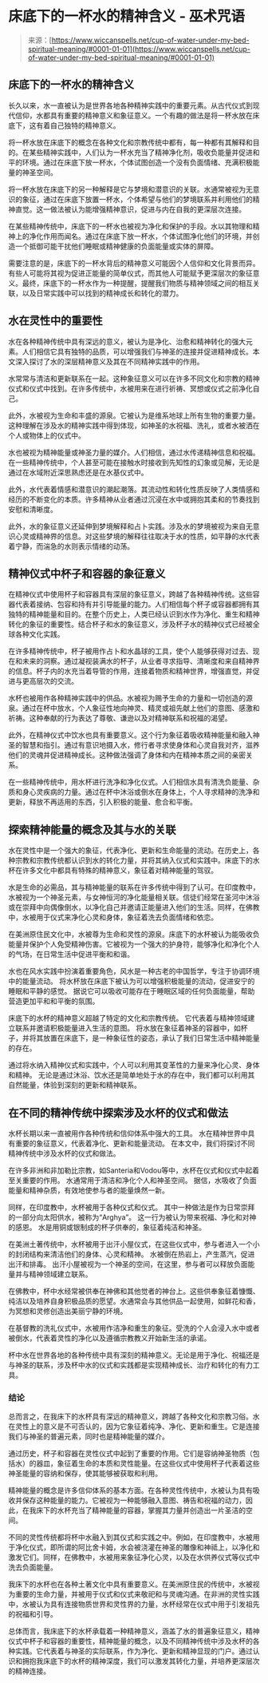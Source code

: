 <!--yml

分类：未分类

日期：2024-06-12 20:06:50

-->

# 床底下的一杯水的精神含义 - 巫术咒语

> 来源：[https://www.wiccanspells.net/cup-of-water-under-my-bed-spiritual-meaning/#0001-01-01](https://www.wiccanspells.net/cup-of-water-under-my-bed-spiritual-meaning/#0001-01-01)

## 床底下的一杯水的精神含义

长久以来，水一直被认为是世界各地各种精神实践中的重要元素。从古代仪式到现代信仰，水都具有重要的精神意义和象征意义。一个有趣的做法是将一杯水放在床底下，这有着自己独特的精神意义。

将一杯水放在床底下的概念在各种文化和宗教传统中都有，每一种都有其解释和目的。在某些精神实践中，人们认为一杯水充当了精神净化剂，吸收负能量并促进和平的环境。通过在床底下放一杯水，个体试图创造一个没有负面情绪、充满积极能量的神圣空间。

将一杯水放在床底下的另一种解释是它与梦境和潜意识的关联。水通常被视为无意识的象征，通过在床底下放置一杯水，个体希望与他们的梦境联系并利用他们的精神直觉。这一做法被认为能增强精神意识，促进与内在自我的更深层次连接。

在某些精神传统中，床底下的一杯水也被视为净化和保护的手段。水以其物理和精神上的净化作用而闻名。通过在床底下放一杯水，个体试图净化他们的环境，并创造一个抵御可能干扰他们睡眠或精神健康的负面能量或实体的屏障。

需要注意的是，床底下的一杯水背后的精神意义可能因个人信仰和文化背景而异。有些人可能将其视为促进正能量的简单仪式，而其他人可能赋予更深层次的象征意义。最终，床底下的一杯水作为一种提醒，提醒我们物质与精神领域之间的相互关联，以及日常实践中可以找到的精神成长和转化的潜力。

## 水在灵性中的重要性

水在各种精神传统中具有深远的意义，被认为是净化、治愈和精神转化的强大元素。人们相信它具有独特的品质，可以增强我们与神圣的连接并促进精神成长。本文深入探讨了水的深层精神意义及其在不同精神实践中的作用。

水常常与清洁和更新联系在一起。这种象征意义可以在许多不同文化和宗教的精神仪式和仪式中找到。在许多传统中，水被用来在进行祈祷、冥想或仪式之前净化自己。

此外，水被视为生命和丰盛的源泉。它被认为是维系地球上所有生物的重要力量。这种理解在涉及水的精神实践中得到体现，如神圣的水祝福、洗礼，或者水被洒在个人或物体上的仪式中。

水也被视为精神能量或神圣力量的媒介。人们相信，通过水传递精神信息和祝福。在一些精神传统中，个人甚至可能在接触水时接收到先知性的幻象或见解，无论是通过在水域附近深思熟虑还是在水基仪式中。

此外，水代表着情感和潜意识的潮起潮落。其流动性和转化性质反映了人类情感和经历的不断变化的本质。许多精神从业者通过沉浸在水中或拥抱其柔和的节奏找到安慰和清晰度。

此外，水的象征意义还延伸到梦境解释和占卜实践。涉及水的梦境被视为来自无意识心灵或精神界的信息。对这些梦境的解释往往取决于水的性质，如平静的水代表着宁静，而湍急的水则表示情绪的动荡。

## 精神仪式中杯子和容器的象征意义

在精神仪式中使用杯子和容器具有深层的象征意义，跨越了各种精神传统。这些容器代表着接纳、包容和持有并引导能量的能力。人们相信每个杯子或容器都拥有其独特的精神能量和目的。在整个历史上，人类已经认识到水作为净化、重生和精神转化的象征的重要性。结合杯子和水的象征意义，涉及杯子水的精神仪式已经被全球各种文化实践。

在许多精神传统中，杯子被用作占卜和水晶球的工具，使个人能够获得对过去、现在和未来的洞察。通过凝视装满水的杯子，从业者寻求指导、清晰度和来自精神界的信息。杯子内的水充当着导管的作用，连接着物质和精神世界，增强直觉，并促进与更高层次的交流。

水杯也被用作各种精神实践中的供品。水被视为赐予生命的力量和一切创造的源泉。通过在杯中放水，个人象征性地向神灵、精灵或祖先献上他们的意图、感激和祈祷。这种奉献的行为表达了尊敬、谦逊以及对精神联系和祝福的渴望。

此外，在精神仪式中饮水也具有重要意义。这个行为象征着吸收精神能量和融入神圣的智慧和指引。通过有意识地摄入水，修行者寻求使身体和心灵自我对齐，滋养他们的灵魂并促进精神成长。这种做法强调了身体和内在精神本质之间的亲密关系。

在一些精神传统中，用水杯进行洗净和净化仪式。人们相信水具有清洗负能量、杂质和身心灵疾病的力量。通过在杯中沐浴或倒水在身体上，个人寻求精神的洗净和更新，释放不再适用的东西，引入积极的能量、愈合和平衡。

## 探索精神能量的概念及其与水的关联

水在灵性中是一个强大的象征，代表净化、更新和生命能量的流动。在历史上，各种宗教和宗教传统都认识到水的转化力量，并将其纳入仪式和实践中。床底下的水杯在许多文化中都具有特殊的精神意义，象征着对精神能量的驾驭。

水是生命的必需品，其与精神能量的联系在许多传统中得到了认可。在印度教中，水被视为一个神圣元素，与女神恒河的净化能量相关联。信徒们经常在圣河中沐浴或在崇拜中向偶像倒水，以净化自己并邀请正能量进入他们的生活。同样，在佛教中，水被用于仪式来净化心灵和身体，象征着洗去负面情绪和依恋。

在美洲原住民文化中，水被尊为生命和灵性的源泉。床底下的水杯被认为能吸收负能量并保护个人免受精神伤害。它被视为一个强大的护身符，能够净化和净化个人的气场，在日常生活中促进平衡和和谐。

水也在风水实践中扮演着重要角色，风水是一种古老的中国哲学，专注于协调环境中的能量流动。 将水杯放在床底下被认为可以增强积极能量的流动，促进安宁的睡眠和平静的感觉。 据说它可以吸收可能存在于睡眠区域的任何负面能量，帮助营造更加平和和平衡的氛围。

床底下的水杯的精神意义超越了特定的文化和宗教传统。 它代表着与精神领域建立联系并邀请积极能量进入生活的意图。 将水放在象征着神圣的容器中，如杯子，并将其放置在床底下，是一种象征性的姿态，承认了我们日常生活中精神能量的存在。

通过将水纳入精神仪式和实践中，个人可以利用其变革性的力量来净化心灵、身体和精神。 无论是通过沐浴、饮水还是简单地处于水的存在中，我们都可以利用其自然能量，体验到深刻的更新和精神联系。

## 在不同的精神传统中探索涉及水杯的仪式和做法

水杯长期以来一直被用作各种传统和信仰体系中强大的工具。 水在精神世界中具有重要的象征意义，代表着净化、更新和能量流动。 在本文中，我们将探讨不同精神传统中涉及水杯的仪式和做法。

在许多非洲和非加勒比宗教，如Santeria和Vodou等中，水杯在仪式和仪式中起着至关重要的作用。 水通常用于清洁和净化个人和神圣空间。 据信，水吸收了负面能量和精神杂质，有效地使参与者的能量焕然一新。

同样，在印度教中，水杯被用于各种仪式和仪式。 其中一种做法是作为日常崇拜的一部分向太阳供水，被称为“Arghya”。 这一行为被认为带来祝福、净化和对神的感恩。 水是用铜或银制成的杯子供奉的，象征着纯洁和神圣。

在美洲土著传统中，水杯被用于出汗小屋仪式，在这些仪式中，参与者进入一个小的封闭结构来清洁他们的身体、心灵和精神。 水被倒在热岩上，产生蒸汽，促进出汗和排毒。 出汗小屋被视为一个神圣的空间，在这里，参与者可以释放负面能量并与精神领域建立联系。

在佛教中，杯中水经常被供奉在神佛和其他觉者的神台上。这些供奉象征着慷慨、纯洁以及培养自身积极品质的愿望。水通常会与其他供品一起使用，如鲜花和香，为冥想和灵修创造出美丽宁静的环境。

在基督教的洗礼仪式中，水被用作洁净和重生的象征。受洗的个人会浸入水中或者被倒水，代表着灵性的净化以及遵循宗教教义开始新生活的承诺。

杯中水在世界各地的各种传统中具有深刻的精神意义。无论是用于净化、祝福还是与神圣的联系，涉及杯中水的仪式和实践都是实现精神成长、治疗和转化的有力工具。

### 结论

总而言之，在我床下的水杯具有深远的精神意义，跨越了各种文化和宗教习俗。水在灵性上的意义是不可否认的，因为它象征着纯净、净化、更新和重生。它是连接我们与神圣的普遍元素，同时也是精神能量的媒介。

通过历史，杯子和容器在灵性仪式中起到了重要的作用。它们是容纳神圣物质（包括水）的器皿，象征着生命的本质和灵性能量。在这些仪式中使用杯子代表着这些神圣能量的容纳和保存，使其能够被获取和利用。

精神能量的概念是许多信仰体系的基本方面。在各种灵性传统中，水被认为具有吸收并保存这种能量的能力。它被视为一种能够融入意图、祷告和祝福的动力，因此，在我床下的水杯充当了精神能量的容器，掌握其力量并创造出一片圣洁的空间。

不同的灵性传统都将杯中水融入到其仪式和实践之中。例如，在印度教中，水被用于净化仪式，即所谓的阿比舍卡姆，水会被浇灌在神圣的雕像和神祗上，以净化和激发它们。同样，在佛教中，水被用来象征净化心灵，以及在水供养仪式等仪式中洗去负面能量。

我床下的水杯也在各种土著文化中具有重要意义。在美洲原住民的传统中，水被视为重要的生命力量，并被用于仪式和仪式来敬祀和与灵魂沟通。在非洲的灵性实践中，水被认为具有连接物质世界和灵性界的力量，水杯经常在仪式中用于引发祖先的祝福和引导。

总体而言，我床底下的水杯承载着一种精神意义，涵盖了水的普遍象征意义，精神仪式中杯子和容器的重要性，精神能量的概念，以及不同精神传统中涉及水杯的各种实践。它代表着与神圣的实际联系，作为净化、更新和精神显现的门户。通过认识和拥抱我床底下的水杯的精神深度，我们可以激发其转化力量，并培养更深层次的精神连接。
